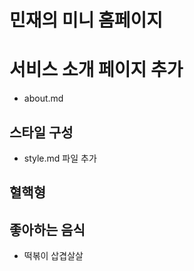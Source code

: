 # 민재의 미니 홈페이지

# 서비스 소개 페이지 추가

- about.md

## 스타일 구성

- style.md 파일 추가

## 혈핵형

## 좋아하는 음식

- 떡볶이
  삽겹살살

